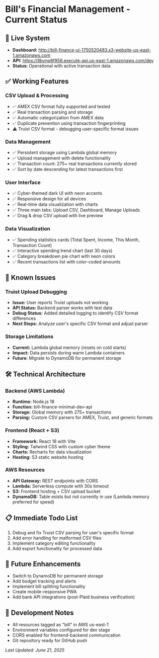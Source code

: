 # Bill's Financial Management - Current Status

## 🚀 Live System
- **Dashboard:** http://bill-finance-ui-1750520483.s3-website-us-east-1.amazonaws.com
- **API:** https://8bvnp8f956.execute-api.us-east-1.amazonaws.com/dev
- **Status:** Operational with active transaction data

## ✅ Working Features

### CSV Upload & Processing
- ✅ AMEX CSV format fully supported and tested
- ✅ Real transaction parsing and storage
- ✅ Automatic categorization from AMEX data
- ✅ Duplicate prevention using transaction fingerprinting
- ⚠️ Truist CSV format - debugging user-specific format issues

### Data Management
- ✅ Persistent storage using Lambda global memory
- ✅ Upload management with delete functionality
- ✅ Transaction count: 275+ real transactions currently stored
- ✅ Sort by date descending for latest transactions first

### User Interface
- ✅ Cyber-themed dark UI with neon accents
- ✅ Responsive design for all devices
- ✅ Real-time data visualization with charts
- ✅ Three main tabs: Upload CSV, Dashboard, Manage Uploads
- ✅ Drag & drop CSV upload with live preview

### Data Visualization
- ✅ Spending statistics cards (Total Spent, Income, This Month, Transaction Count)
- ✅ Interactive spending trend chart (last 30 days)
- ✅ Category breakdown pie chart with neon colors
- ✅ Recent transactions list with color-coded amounts

## 🔄 Known Issues

### Truist Upload Debugging
- **Issue:** User reports Truist uploads not working
- **API Status:** Backend parser works with test data
- **Debug Status:** Added detailed logging to identify CSV format differences
- **Next Steps:** Analyze user's specific CSV format and adjust parser

### Storage Limitations
- **Current:** Lambda global memory (resets on cold starts)
- **Impact:** Data persists during warm Lambda containers
- **Future:** Migrate to DynamoDB for permanent storage

## 🛠️ Technical Architecture

### Backend (AWS Lambda)
- **Runtime:** Node.js 18
- **Function:** bill-finance-minimal-dev-api
- **Storage:** Global memory with 275+ transactions
- **Parsing:** Custom CSV parsers for AMEX, Truist, and generic formats

### Frontend (React + S3)
- **Framework:** React 18 with Vite
- **Styling:** Tailwind CSS with custom cyber theme
- **Charts:** Recharts for data visualization
- **Hosting:** S3 static website hosting

### AWS Resources
- **API Gateway:** REST endpoints with CORS
- **Lambda:** Serverless compute with 30s timeout
- **S3:** Frontend hosting + CSV upload bucket
- **DynamoDB:** Table exists but not currently in use (Lambda memory preferred for speed)

## 📋 Immediate Todo List
1. Debug and fix Truist CSV parsing for user's specific format
2. Add error handling for malformed CSV files
3. Implement category editing functionality
4. Add export functionality for processed data

## 🚀 Future Enhancements
- Switch to DynamoDB for permanent storage
- Add budget tracking and alerts
- Implement bill splitting functionality
- Create mobile-responsive PWA
- Add bank API integrations (post-Plaid business verification)

## 🔧 Development Notes
- All resources tagged as "bill" in AWS us-east-1
- Environment variables configured for dev stage
- CORS enabled for frontend-backend communication
- Git repository ready for GitHub push

*Last Updated: June 21, 2025*